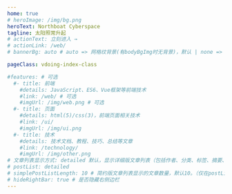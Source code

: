 ```yaml
---
home: true
# heroImage: /img/bg.png
heroText: Northboat Cyberspace
tagline: 太阳照常升起
# actionText: 立刻进入 →
# actionLink: /web/
# bannerBg: auto # auto => 网格纹背景(有bodyBgImg时无背景)，默认 | none => 无 | '大图地址' | background: 自定义背景样式       提示：如发现文本颜色不适应你的背景时可以到palette.styl修改$bannerTextColor变量

pageClass: vdoing-index-class

#features: # 可选
  #- title: 前端
    #details: JavaScript、ES6、Vue框架等前端技术
    #link: /web/ # 可选
    #imgUrl: /img/web.png # 可选
  #- title: 页面
    #details: html(5)/css(3)，前端页面相关技术
    #link: /ui/
    #imgUrl: /img/ui.png
  #- title: 技术
    #details: 技术文档、教程、技巧、总结等文章
    #link: /technology/
    #imgUrl: /img/other.png
# 文章列表显示方式: detailed 默认，显示详细版文章列表（包括作者、分类、标签、摘要、分页等）| simple => 显示简约版文章列表（仅标题和日期）| none 不显示文章列表
# postList: detailed
# simplePostListLength: 10 # 简约版文章列表显示的文章数量，默认10。（仅在postList设置为simple时生效）
# hideRightBar: true # 是否隐藏右侧边栏
---
```


<ClientOnly>
  <IndexBigImg />
</ClientOnly>
